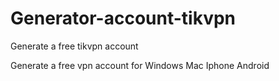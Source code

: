 # Generator-account-tikvpn
Generate a free tikvpn account

Generate a free vpn account for
Windows
Mac
Iphone
Android
